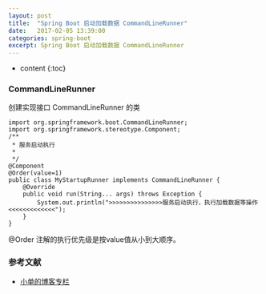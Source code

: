 ```yaml
---
layout: post
title:  "Spring Boot 启动加载数据 CommandLineRunner"
date:   2017-02-05 13:39:00
categories: spring-boot
excerpt: Spring Boot 启动加载数据 CommandLineRunner 
---
```


* content
{:toc}


### CommandLineRunner 

创建实现接口 CommandLineRunner 的类

    import org.springframework.boot.CommandLineRunner;
    import org.springframework.stereotype.Component;
    /**
     * 服务启动执行
     *
     */
    @Component
    @Order(value=1)
    public class MyStartupRunner implements CommandLineRunner {
        @Override
        public void run(String... args) throws Exception {
            System.out.println(">>>>>>>>>>>>>>>服务启动执行，执行加载数据等操作<<<<<<<<<<<<<");
        }
    }

@Order 注解的执行优先级是按value值从小到大顺序。 


### 参考文献

* [小单的博客专栏](http://blog.csdn.net/catoop/article/details/50501710)

